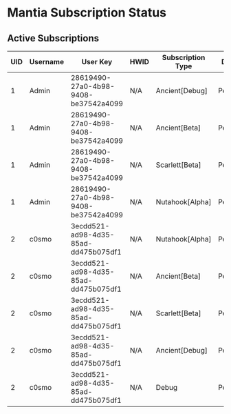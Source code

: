 # Mantia Subscription Status

## Active Subscriptions

| UID | Username | User Key | HWID | Subscription Type | Duration | Remaining Time |
|-----|----------|----------|------|------------------|----------|----------------|
| 1 | Admin | 28619490-27a0-4b98-9408-be37542a4099 | N/A | Ancient[Debug] | Permanent | Permanent |
| 1 | Admin | 28619490-27a0-4b98-9408-be37542a4099 | N/A | Ancient[Beta] | Permanent | Permanent |
| 1 | Admin | 28619490-27a0-4b98-9408-be37542a4099 | N/A | Scarlett[Beta] | Permanent | Permanent |
| 1 | Admin | 28619490-27a0-4b98-9408-be37542a4099 | N/A | Nutahook[Alpha] | Permanent | Permanent |
| 2 | c0smo | 3ecdd521-ad98-4d35-85ad-dd475b075df1 | N/A | Nutahook[Alpha] | Permanent | Permanent |
| 2 | c0smo | 3ecdd521-ad98-4d35-85ad-dd475b075df1 | N/A | Ancient[Beta] | Permanent | Permanent |
| 2 | c0smo | 3ecdd521-ad98-4d35-85ad-dd475b075df1 | N/A | Scarlett[Beta] | Permanent | Permanent |
| 2 | c0smo | 3ecdd521-ad98-4d35-85ad-dd475b075df1 | N/A | Ancient[Debug] | Permanent | Permanent |
| 2 | c0smo | 3ecdd521-ad98-4d35-85ad-dd475b075df1 | N/A | Debug | Permanent | Permanent |
